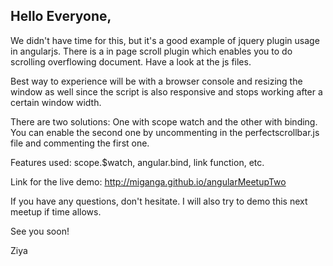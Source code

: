 Hello Everyone,
--------------

We didn't have time for this, but it's a good example of jquery plugin usage in angularjs.  There is a in page scroll plugin which enables
you to do scrolling overflowing document.  Have a look at the js files.

Best way to experience will be with a browser console and resizing the window as well since the script is also responsive and stops working
after a certain window width.

There are two solutions: One with scope watch and the other with binding. You can enable the second one by uncommenting in the
perfectscrollbar.js file and commenting the first one.

Features used: scope.$watch, angular.bind, link function, etc.

Link for the live demo: <http://miganga.github.io/angularMeetupTwo>

If you have any questions, don't hesitate. I will also try to demo this next meetup if time allows.

See you soon!

Ziya
